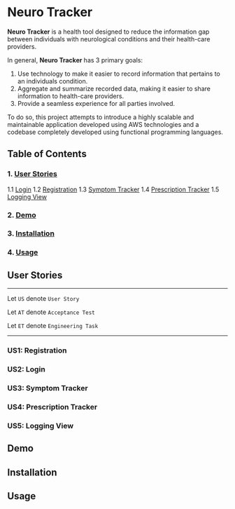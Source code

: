 # Neuro Tracker

**Neuro Tracker** is a health tool designed to reduce the information gap between
individuals with neurological conditions and their health-care providers.

In general, **Neuro Tracker** has 3 primary goals:

1. Use technology to make it easier to record information that pertains to an
   individuals condition.
2. Aggregate and summarize recorded data, making it easier to share information
   to health-care providers.
3. Provide a seamless experience for all parties involved.

To do so, this project attempts to introduce a highly scalable and maintainable application
developed using AWS technologies and a codebase completely developed using functional programming languages.

## Table of Contents

### 1. [User Stories](#user-stories)

1.1 [Login](#us1-login)
1.2 [Registration](#us2-registration)
1.3 [Symptom Tracker](#us3-symptom-tracker)
1.4 [Prescription Tracker](#us4-prescription-tracker)
1.5 [Logging View](#us5-logging-view)

### 2. [Demo](#demo)

### 3. [Installation](#installation)

### 4. [Usage](#usage)

## User Stories

---

Let `US` denote `User Story`

Let `AT` denote `Acceptance Test`

Let `ET` denote `Engineering Task`

---

### US1: Registration

### US2: Login

### US3: Symptom Tracker

### US4: Prescription Tracker

### US5: Logging View

## Demo

## Installation

## Usage
